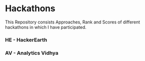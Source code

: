 # Hackathons
This Repository consists Approaches, Rank and Scores of different hackathons in which I have participated.

### HE - HackerEarth
### AV - Analytics Vidhya
